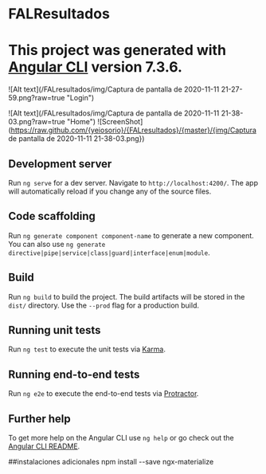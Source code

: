 
# FALResultados

This project was generated with [Angular CLI](https://github.com/angular/angular-cli) version 7.3.6.
=======

![Alt text](/FALresultados/img/Captura de pantalla de 2020-11-11 21-27-59.png?raw=true "Login") 

![Alt text](/FALresultados/img/Captura de pantalla de 2020-11-11 21-38-03.png?raw=true "Home") 
![ScreenShot](https://raw.github.com/{yeiosorio}/{FALresultados}/{master}/{img/Captura de pantalla de 2020-11-11 21-38-03.png}) 

## Development server

Run `ng serve` for a dev server. Navigate to `http://localhost:4200/`. The app will automatically reload if you change any of the source files.

## Code scaffolding

Run `ng generate component component-name` to generate a new component. You can also use `ng generate directive|pipe|service|class|guard|interface|enum|module`.

## Build

Run `ng build` to build the project. The build artifacts will be stored in the `dist/` directory. Use the `--prod` flag for a production build.

## Running unit tests

Run `ng test` to execute the unit tests via [Karma](https://karma-runner.github.io).

## Running end-to-end tests

Run `ng e2e` to execute the end-to-end tests via [Protractor](http://www.protractortest.org/).

## Further help

To get more help on the Angular CLI use `ng help` or go check out the [Angular CLI README](https://github.com/angular/angular-cli/blob/master/README.md).



##instalaciones adicionales
npm install --save ngx-materialize
